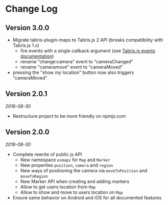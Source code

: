 Change Log
==========

## Version 3.0.0

* Migrate tabris-plugin-maps to Tabris.js 2 API (breaks compatibility with Tabris.js 1.x)
  * fire events with a single callback argument (see [Tabris.js events documentation](https://tabrisjs.com/documentation/2.0/widget-basics.html#events))
  * rename "change:camera" event to "cameraChanged"
  * rename "cameramove" event to "cameraMoved"
* pressing the "show my location" button now also triggers "cameraMoved"

## Version 2.0.1

_2016-08-30_

* Restructure project to be more friendly on npmjs.com

## Version 2.0.0

_2016-08-30_

  *  Complete rewrite of public js API
      * New namespace `esmaps` for `Map` and `Marker`
      * New properties `position`, `camera` and `region`
      * New ways of positioning the camera via `moveToPosition` and `moveToRegion`
      * New Marker API when creating and adding markers
      * Allow to get users location from `Map`
      * Allow to show and move to users location on `Map`
  * Ensure same behavior on Android and iOS for all documented features
